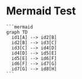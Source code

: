 # Mermaid Test

    ```mermaid 
    graph TD
      id1[A] --> id2[B]
      id2[B] --> id3[C]
      id3[C] --> id4[D]
      id4[D] --> id5[E]
      id5[E] --> id6[F]
      id6[F] --> id7[G]
      id7[G] --> id8[H]
    ```